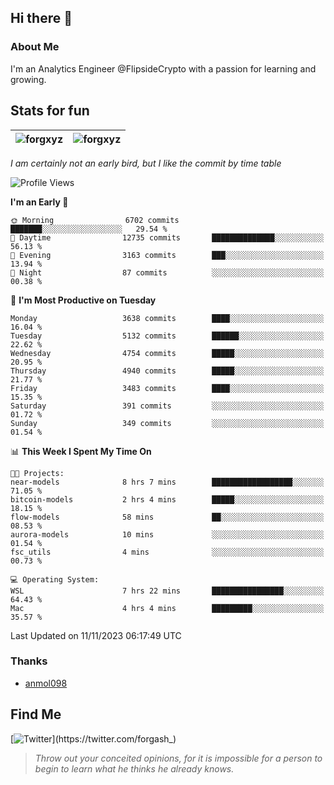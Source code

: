 ## Hi there 👋

### About Me

I'm an Analytics Engineer @FlipsideCrypto with a passion for learning and growing.
  
## Stats for fun

| <img align="center" src="https://github-readme-streak-stats.herokuapp.com/?user=forgxyz&theme=tokyonight" alt="forgxyz" /> | <img align="center" src="https://github-readme-stats.vercel.app/api?username=forgxyz&theme=tokyonight&show_icons=true" alt="forgxyz" /> |
| ------------- |------------- |

*I am certainly not an early bird, but I like the commit by time table*  

<!--START_SECTION:waka-->
![Profile Views](http://img.shields.io/badge/Profile%20Views-0-blue)

**I'm an Early 🐤** 

```text
🌞 Morning                6702 commits        ███████░░░░░░░░░░░░░░░░░░   29.54 % 
🌆 Daytime                12735 commits       ██████████████░░░░░░░░░░░   56.13 % 
🌃 Evening                3163 commits        ███░░░░░░░░░░░░░░░░░░░░░░   13.94 % 
🌙 Night                  87 commits          ░░░░░░░░░░░░░░░░░░░░░░░░░   00.38 % 
```
📅 **I'm Most Productive on Tuesday** 

```text
Monday                   3638 commits        ████░░░░░░░░░░░░░░░░░░░░░   16.04 % 
Tuesday                  5132 commits        ██████░░░░░░░░░░░░░░░░░░░   22.62 % 
Wednesday                4754 commits        █████░░░░░░░░░░░░░░░░░░░░   20.95 % 
Thursday                 4940 commits        █████░░░░░░░░░░░░░░░░░░░░   21.77 % 
Friday                   3483 commits        ████░░░░░░░░░░░░░░░░░░░░░   15.35 % 
Saturday                 391 commits         ░░░░░░░░░░░░░░░░░░░░░░░░░   01.72 % 
Sunday                   349 commits         ░░░░░░░░░░░░░░░░░░░░░░░░░   01.54 % 
```


📊 **This Week I Spent My Time On** 

```text
🐱‍💻 Projects: 
near-models              8 hrs 7 mins        ██████████████████░░░░░░░   71.05 % 
bitcoin-models           2 hrs 4 mins        █████░░░░░░░░░░░░░░░░░░░░   18.15 % 
flow-models              58 mins             ██░░░░░░░░░░░░░░░░░░░░░░░   08.53 % 
aurora-models            10 mins             ░░░░░░░░░░░░░░░░░░░░░░░░░   01.54 % 
fsc_utils                4 mins              ░░░░░░░░░░░░░░░░░░░░░░░░░   00.73 % 

💻 Operating System: 
WSL                      7 hrs 22 mins       ████████████████░░░░░░░░░   64.43 % 
Mac                      4 hrs 4 mins        █████████░░░░░░░░░░░░░░░░   35.57 % 
```


 Last Updated on 11/11/2023 06:17:49 UTC
<!--END_SECTION:waka-->

### Thanks
 - [anmol098](https://github.com/anmol098/waka-readme-stats/)
  
## Find Me
[![Twitter](https://img.shields.io/twitter/url/https/twitter.com/forgash_.svg?style=social&label=Follow%20%40forgash_)](https://twitter.com/forgash_)


> *Throw out your conceited opinions, for it is impossible for a person to begin to learn what he thinks he already knows.* 
